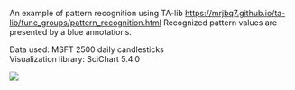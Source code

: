 An example of pattern recognition using TA-lib 
https://mrjbq7.github.io/ta-lib/func_groups/pattern_recognition.html
Recognized pattern values are presented by a blue annotations.

Data used: MSFT 2500 daily candlesticks <br>
Visualization library: SciChart 5.4.0

![](https://i.imgur.com/vviImn5.png)
